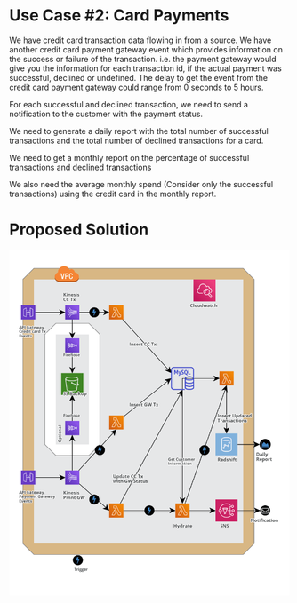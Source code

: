 # Use Case #2: Card Payments

We have credit card transaction data flowing in from a source. We have another credit card payment gateway event which provides information on the success or failure of the transaction. i.e. the payment gateway would give you the information for each transaction id, if the actual payment was successful, declined or undefined. The delay to get the event from the credit card payment gateway could range from 0 seconds to 5 hours.

For each successful and declined transaction, we need to send a notification to the customer with the payment status.

We need to generate a daily report with the total number of successful transactions and the total number of declined transactions for a card.

We need to get a monthly report on the percentage of successful transactions and declined transactions

We also need the average monthly spend (Consider only the successful transactions) using the credit card in the monthly report.

# Proposed Solution



![dataPipeline](/resources/AWS-case-2-diag.png)

